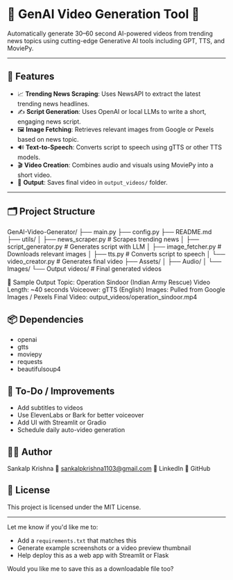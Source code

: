 # 🧠 GenAI Video Generation Tool 🎥

Automatically generate 30–60 second AI-powered videos from trending news topics using cutting-edge Generative AI tools including GPT, TTS, and MoviePy.

---

## 🚀 Features

- 📈 **Trending News Scraping**: Uses NewsAPI to extract the latest trending news headlines.
- ✍️ **Script Generation**: Uses OpenAI or local LLMs to write a short, engaging news script.
- 🖼️ **Image Fetching**: Retrieves relevant images from Google or Pexels based on news topic.
- 🔊 **Text-to-Speech**: Converts script to speech using gTTS or other TTS models.
- 🎬 **Video Creation**: Combines audio and visuals using MoviePy into a short video.
- 💾 **Output**: Saves final video in `output_videos/` folder.

---

## 🗂️ Project Structure

GenAI-Video-Generator/
├── main.py
├── config.py
├── README.md
├── utils/
│ ├── news_scraper.py # Scrapes trending news
│ ├── script_generator.py # Generates script with LLM
│ ├── image_fetcher.py # Downloads relevant images
│ ├── tts.py # Converts script to speech
│ └── video_creator.py # Generates final video
├── Assets/
│ ├── Audio/
│ └── Images/
└── Output videos/ # Final generated videos

🧪 Sample Output
Topic: Operation Sindoor (Indian Army Rescue)
Video Length: ~40 seconds
Voiceover: gTTS (English)
Images: Pulled from Google Images / Pexels
Final Video: output_videos/operation_sindoor.mp4

## 📦 Dependencies
- openai
- gtts
- moviepy
- requests
- beautifulsoup4

## 🔮 To-Do / Improvements
- Add subtitles to videos
- Use ElevenLabs or Bark for better voiceover
- Add UI with Streamlit or Gradio
- Schedule daily auto-video generation

## 👨‍💻 Author
Sankalp Krishna
📧 sankalpkrishna1103@gmail.com
🔗 LinkedIn
🔗 GitHub

## 📄 License
This project is licensed under the MIT License.

---

Let me know if you'd like me to:
- Add a `requirements.txt` that matches this
- Generate example screenshots or a video preview thumbnail
- Help deploy this as a web app with Streamlit or Flask

Would you like me to save this as a downloadable file too?
